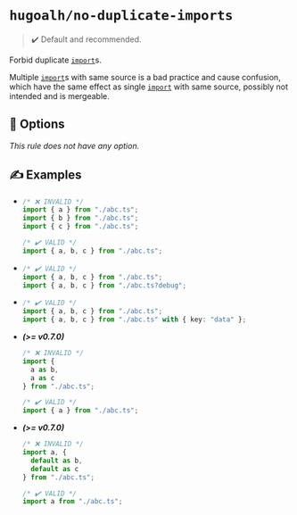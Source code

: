 # `hugoalh/no-duplicate-imports`

> ✔️ Default and recommended.

Forbid duplicate [`import`][ecmascript-import]s.

Multiple [`import`][ecmascript-import]s with same source is a bad practice and cause confusion, which have the same effect as single [`import`][ecmascript-import] with same source, possibly not intended and is mergeable.

## 🔧 Options

*This rule does not have any option.*

## ✍️ Examples

- ```ts
  /* ❌ INVALID */
  import { a } from "./abc.ts";
  import { b } from "./abc.ts";
  import { c } from "./abc.ts";

  /* ✔️ VALID */
  import { a, b, c } from "./abc.ts";
  ```
- ```ts
  /* ✔️ VALID */
  import { a, b, c } from "./abc.ts";
  import { a, b, c } from "./abc.ts?debug";
  ```
- ```ts
  /* ✔️ VALID */
  import { a, b, c } from "./abc.ts";
  import { a, b, c } from "./abc.ts" with { key: "data" };
  ```
- ***(>= v0.7.0)***
  ```ts
  /* ❌ INVALID */
  import {
    a as b,
    a as c
  } from "./abc.ts";

  /* ✔️ VALID */
  import { a } from "./abc.ts";
  ```
- ***(>= v0.7.0)***
  ```ts
  /* ❌ INVALID */
  import a, {
    default as b,
    default as c
  } from "./abc.ts";

  /* ✔️ VALID */
  import a from "./abc.ts";
  ```

[ecmascript-import]: https://developer.mozilla.org/en-US/docs/Web/JavaScript/Reference/Statements/import
